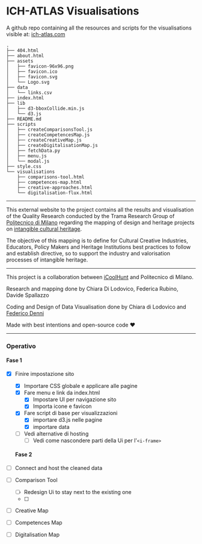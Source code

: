 # ICH-ATLAS Visualisations

A github repo containing all the resources and scripts for the visualisations visible at: [ich-atlas.com](https://tramadev.nextatlas.com/)

```
.
├── 404.html
├── about.html
├── assets
│   ├── favicon-96x96.png
│   ├── favicon.ico
│   ├── favicon.svg
│   └── Logo.svg
├── data
│   └── links.csv
├── index.html
├── lib
│   ├── d3-bboxCollide.min.js
│   └── d3.js
├── README.md
├── scripts
│   ├── createComparisonsTool.js
│   ├── createCompetencesMap.js
│   ├── createCreativeMap.js
│   ├── createDigitalisationMap.js
│   ├── fetchData.py
│   ├── menu.js
│   └── modal.js
├── style.css
└── visualisations
    ├── comparisons-tool.html
    ├── competences-map.html
    ├── creative-approaches.html
    └── digitalisation-flux.html
```

---

This external website to the project contains all the results and visualisation of the Quality Research conducted by the Trama Research Group of [Politecnico di Milano](https://dipartimentodesign.polimi.it/it) regarding the mapping of design and heritage projects on [intangible cultural heritage](https://ich.unesco.org/en/what-is-intangible-heritage-00003).

The objective of this mapping is to define for Cultural Creative Industries, Educators, Policy Makers and Heritage Institutions best practices to follow and establish directive, so to support the industry and valorisation processes of intangible heritage.

---

This project is a collaboration between [iCoolHunt](https://www.nextatlas.com/) and Politecnico di Milano.

Research and mapping done by Chiara Di Lodovico, Federica Rubino, Davide Spallazzo

Coding and Design of Data Visualisation done by Chiara di Lodovico and [Federico Denni](https://federicodenni.com/)

Made with best intentions and open-source code :heart:

---

### Operativo

#### Fase 1

- [x] Finire impostazione sito

  - [x] Importare CSS globale e applicare alle pagine
  - [x] Fare menu e link da index.html
    - [x] Impostare UI per navigazione sito
    - [x] Importa icone e favicon
  - [x] Fare script di base per visualizzazioni
    - [x] importare d3.js nelle pagine
    - [x] importare data
  - [ ] Vedi alternative di hosting
    - [ ] Vedi come nascondere parti della Ui per l'`<i-frame>`

  #### Fase 2

- [ ] Connect and host the cleaned data
- [ ] Comparison Tool
  - [ ] Redesign Ui to stay next to the existing one
  - [ ]
- [ ] Creative Map
- [ ] Competences Map
- [ ] Digitalisation Map
